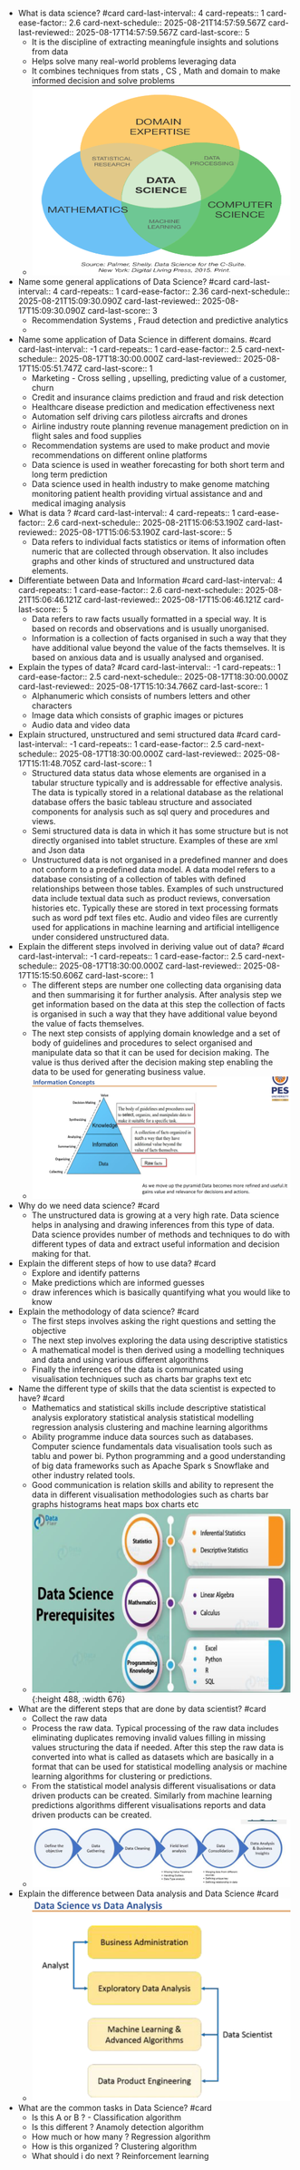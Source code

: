 - What is data science? #card
  card-last-interval:: 4
  card-repeats:: 1
  card-ease-factor:: 2.6
  card-next-schedule:: 2025-08-21T14:57:59.567Z
  card-last-reviewed:: 2025-08-17T14:57:59.567Z
  card-last-score:: 5
	- It is the discipline of extracting meaningfule insights and solutions from data
	- Helps solve many real-world problems leveraging data
	- It combines techniques from stats , CS , Math and domain to make informed decision and solve problems
	- ![image.png](../assets/image_1755441519218_0.png)
- Name some general applications of Data Science? #card
  card-last-interval:: 4
  card-repeats:: 1
  card-ease-factor:: 2.36
  card-next-schedule:: 2025-08-21T15:09:30.090Z
  card-last-reviewed:: 2025-08-17T15:09:30.090Z
  card-last-score:: 3
	- Recommendation Systems , Fraud detection and predictive analytics
	-
- Name some application of Data Science in different domains. #card
  card-last-interval:: -1
  card-repeats:: 1
  card-ease-factor:: 2.5
  card-next-schedule:: 2025-08-17T18:30:00.000Z
  card-last-reviewed:: 2025-08-17T15:05:51.747Z
  card-last-score:: 1
	- Marketing - Cross selling , upselling, predicting value of a customer, churn
	- Credit and insurance claims prediction and fraud and risk detection
	- Healthcare disease prediction and medication effectiveness next
	- Automation self driving cars pilotless aircrafts and drones
	- Airline industry route planning revenue management prediction on in flight sales and food supplies
	- Recommendation systems are used to make product and movie recommendations on different online platforms
	- Data science is used in weather forecasting for both short term and long term prediction
	- Data science used in health industry to make genome matching monitoring patient health providing virtual assistance and and medical imaging analysis
- What is data ? #card
  card-last-interval:: 4
  card-repeats:: 1
  card-ease-factor:: 2.6
  card-next-schedule:: 2025-08-21T15:06:53.190Z
  card-last-reviewed:: 2025-08-17T15:06:53.190Z
  card-last-score:: 5
	- Data refers to individual facts statistics or items of information often numeric that are collected through observation. It also includes graphs and other kinds of structured and unstructured data elements.
- Differentiate between Data and Information #card
  card-last-interval:: 4
  card-repeats:: 1
  card-ease-factor:: 2.6
  card-next-schedule:: 2025-08-21T15:06:46.121Z
  card-last-reviewed:: 2025-08-17T15:06:46.121Z
  card-last-score:: 5
	- Data refers to raw facts usually formatted in a special way. It is based on records and observations and is usually unorganised.
	- Information is a collection of facts organised in such a way that they have additional value beyond the value of the facts themselves. It is based on anxious data and is usually analysed and organised.
- Explain the types of data? #card
  card-last-interval:: -1
  card-repeats:: 1
  card-ease-factor:: 2.5
  card-next-schedule:: 2025-08-17T18:30:00.000Z
  card-last-reviewed:: 2025-08-17T15:10:34.766Z
  card-last-score:: 1
	- Alphanumeric which consists of numbers letters and other characters
	- Image data which consists of graphic images or pictures
	- Audio data and video data
- Explain structured, unstructured and semi structured data #card
  card-last-interval:: -1
  card-repeats:: 1
  card-ease-factor:: 2.5
  card-next-schedule:: 2025-08-17T18:30:00.000Z
  card-last-reviewed:: 2025-08-17T15:11:48.705Z
  card-last-score:: 1
	- Structured data status data whose elements are organised in a tabular structure typically and is addressable for effective analysis. The data is typically stored in a relational database as the relational database offers the basic tableau structure and associated components for analysis such as sql query and procedures and views.
	- Semi structured data is data in which it has some structure but is not directly organised into tablet structure. Examples of these are xml and Json data
	- Unstructured data is not organised in a predefined manner and does not conform to a predefined data model. A data model refers to a database consisting of a collection of tables with defined relationships between those tables. Examples of such unstructured data include textual data such as product reviews, conversation histories etc. Typically these are stored in text processing formats such as word pdf text files etc. Audio and video files are currently used for applications in machine learning and artificial intelligence under considered unstructured data.
- Explain the different steps involved in deriving value out of data? #card
  card-last-interval:: -1
  card-repeats:: 1
  card-ease-factor:: 2.5
  card-next-schedule:: 2025-08-17T18:30:00.000Z
  card-last-reviewed:: 2025-08-17T15:15:50.606Z
  card-last-score:: 1
	- The different steps are number one collecting data organising data and then summarising it for further analysis. After analysis step we get information based on the data at this step the collection of facts is organised in such a way that they have additional value beyond the value of facts themselves.
	- The next step consists of applying domain knowledge and a set of body of guidelines and procedures to select organised and manipulate data so that it can be used for decision making. The value is thus derived after the decision making step enabling the data to be used for generating business value.
	- ![image.png](../assets/image_1755442664838_0.png)
- Why do we need data science? #card
	- The unstructured data is growing at a very high rate. Data science helps in analysing and drawing inferences from this type of data. Data science provides number of methods and techniques to do with different types of data and extract useful information and decision making for that.
- Explain the different steps of how to use data? #card
	- Explore and identify patterns
	- Make predictions which are informed guesses
	- draw inferences which is basically quantifying what you would like to know
- Explain the methodology of data science? #card
	- The first steps involves asking the right questions and setting the objective
	- The next step involves exploring the data using descriptive statistics
	- A mathematical model is then derived using a modelling techniques and data and using various different algorithms
	- Finally the inferences of the data is communicated using visualisation techniques such as charts bar graphs text etc
- Name the different type of skills that the data scientist is expected to have? #card
	- Mathematics and statistical skills include descriptive statistical analysis exploratory statistical analysis statistical modelling regression analysis clustering and machine learning algorithms
	- Ability programme induce data sources such as databases. Computer science fundamentals data visualisation tools such as tablu and power bi. Python programming and a good understanding of big data frameworks such as Apache Spark s Snowflake and other industry related tools.
	- Good communication is relation skills and ability to represent the data in different visualisation methodologies such as charts bar graphs histograms heat maps box charts etc
	- ![image.png](../assets/image_1755445530987_0.png){:height 488, :width 676}
- What are the different steps that are done by data scientist? #card
	- Collect the raw data
	- Process the raw data. Typical processing of the raw data includes eliminating duplicates removing invalid values filling in missing values structuring the data if needed. After this step the raw data is converted into what is called as datasets which are basically in a format that can be used for statistical modelling analysis or machine learning algorithms for clustering or predictions.
	- From the statistical model analysis different visualisations or data driven products can be created. Similarly from machine learning predictions algorithms different visualisations reports and data driven products can be created.
	- ![image.png](../assets/image_1755445484566_0.png)
- Explain the difference between Data analysis and Data Science #card
	- ![image.png](../assets/image_1755445597305_0.png)
- What are the common tasks in Data Science? #card
	- Is this A or B ?  - Classification  algorithm
	- Is this different ? Anamoly detection algorithm
	- How much or how many ? Regression algorithm
	- How is this organized ? Clustering algorithm
	- What should i do next ? Reinforcement learning